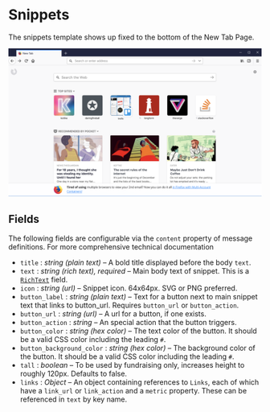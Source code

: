 # Snippets

The snippets template shows up fixed to the bottom of the New Tab Page.

![Screenshot of the new tab page snippet](../assets/snippet-example.png)

## Fields

The following fields are configurable via the `content` property of message definitions. For more comprehensive technical documentation

* `title` : *string (plain text)* – A bold title displayed before the body `text`.
* `text` : *string (rich text), required* – Main body text of snippet. This is a [`RichText`](../api/template-fields.md#richtext-and-richlink) field.
* `icon` : *string (url)* – Snippet icon. 64x64px. SVG or PNG preferred.
* `button_label` : *string (plain text)* – Text for a button next to main snippet text that links to button_url. Requires `button_url` or `button_action`.
* `button_url` : *string (url)* – A url for a button, if one exists.
* `button_action` : *string* – An special action that the button triggers.
* `button_color` : *string (hex color)* – The text color of the button. It should be a valid CSS color including the leading `#`.
* `button_background_color` : *string (hex color)* – The background color of the button. It should be a valid CSS color including the leading `#`.
* `tall` : *boolean* – To be used by fundraising only, increases height to roughly 120px. Defaults to false.
* `links` : *Object* – An object containing references to `Links`, each of which have a `link_url` or `link_action` and a `metric` property. These can be referenced in `text` by key name.
